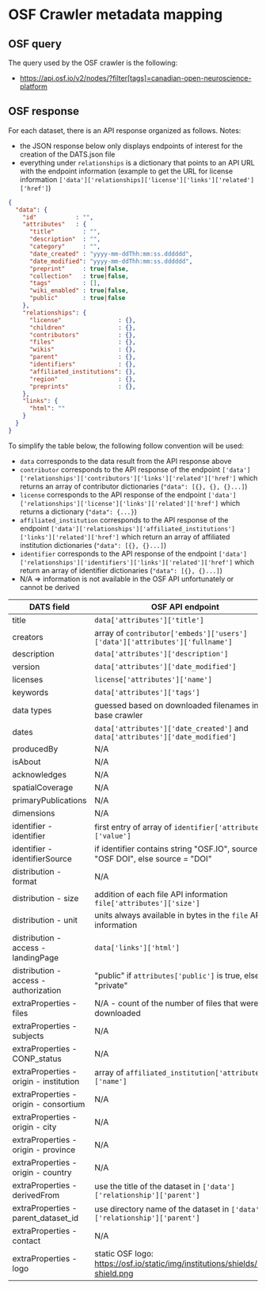 # OSF Crawler metadata mapping

## OSF query

The query used by the OSF crawler is the following:

- https://api.osf.io/v2/nodes/?filter[tags]=canadian-open-neuroscience-platform

## OSF response

For each dataset, there is an API response organized as follows.
Notes: 
  - the JSON response below only displays endpoints of interest for the creation of the DATS.json file
  - everything under `relationships` is a dictionary that points to an API URL with the endpoint information 
  (example to get the URL for license information `['data']['relationships]['license']['links']['related']['href']`)
```json
{
  "data": {
    "id"           : "",
    "attributes"   : {
      "title"        : "",
      "description"  : "",
      "category"     : "",
      "date_created" : "yyyy-mm-ddThh:mm:ss.dddddd",
      "date_modified": "yyyy-mm-ddThh:mm:ss.dddddd",
      "preprint"     : true|false,
      "collection"   : true|false,
      "tags"         : [],
      "wiki_enabled" : true|false,
      "public"       : true|false
    },
    "relationships": {
      "license"                : {},
      "children"               : {},
      "contributors"           : {},
      "files"                  : {},
      "wikis"                  : {},
      "parent"                 : {},
      "identifiers"            : {},
      "affiliated_institutions": {},
      "region"                 : {},
      "preprints"              : {},
    },
    "links": {
      "html": ""
    }
  }
}

```

To simplify the table below, the following follow convention will be used:

- `data` corresponds to the data result from the API response above
- `contributor` corresponds to the API response of the endpoint `['data']['relationships']['contributors']['links']['related']['href']` 
which returns an array of contributor dictionaries (`"data": [{}, {}, {}...]`)
- `license` corresponds to the API response of the endpoint `['data']['relationships']['license']['links']['related']['href']`
which returns a dictionary (`"data": {...}`)
- `affiliated_institution` corresponds to the API response of the endpoint `['data']['relationships']['affiliated_institutions']['links']['related']['href']`
which return an array of affiliated institution dictionaries (`"data": [{}, {}...]`)
- `identifier` corresponds to the API response of the endpoint `['data']['relationships']['identifiers']['links']['related']['href']`
which return an array of identifier dictionaries (`"data": [{}, {}...]`)
- N/A => information is not available in the OSF API unfortunately or cannot be derived

| DATS field                              | OSF API endpoint                                                               | 
| --------------------------------------- | ------------------------------------------------------------------------------ | 
| title                                   | `data['attributes']['title']`                                                  | 
| creators                                | array of `contributor['embeds']['users']['data']['attributes']['fullname']`    | 
| description                             | `data['attributes']['description']`                                            | 
| version                                 | `data['attributes']['date_modified']`                                          | 
| licenses                                | `license['attributes']['name']`                                                | 
| keywords                                | `data['attributes']['tags']`                                                   |
| data types                              | guessed based on downloaded filenames in the base crawler                      |                                                     | 
| dates                                   | `data['attributes']['date_created']` and `data['attributes']['date_modified']` |
| producedBy                              | N/A                                                                            | 
| isAbout                                 | N/A                                                                            | 
| acknowledges                            | N/A                                                                            | 
| spatialCoverage                         | N/A                                                                            | 
| primaryPublications                     | N/A                                                                            | 
| dimensions                              | N/A                                                                            | 
| identifier - identifier                 | first entry of array of `identifier['attributes']['value']`                    |                                                           |
| identifier - identifierSource           | if identifier contains string "OSF.IO", source = "OSF DOI", else source = "DOI"| 
| distribution - format                   | N/A                                                                            | 
| distribution - size                     | addition of each file API information `file['attributes']['size']`             | 
| distribution - unit                     | units always available in bytes in the `file` API information                  | 
| distribution - access - landingPage     | `data['links']['html']`                                                        | 
| distribution - access - authorization   | "public" if `attributes['public']` is true, else "private"                     | 
| extraProperties - files                 | N/A - count of the number of files that were downloaded                        | 
| extraProperties - subjects              | N/A                                                                            | 
| extraProperties - CONP_status           | N/A                                                                            | 
| extraProperties - origin - institution  | array of `affiliated_institution['attributes']['name']`                        | 
| extraProperties - origin - consortium   | N/A                                                                            | 
| extraProperties - origin - city         | N/A                                                                            | 
| extraProperties - origin - province     | N/A                                                                            | 
| extraProperties - origin - country      | N/A                                                                            | 
| extraProperties - derivedFrom           | use the title of the dataset in `['data']['relationship']['parent']`           | 
| extraProperties - parent_dataset_id     | use directory name of the dataset in `['data']['relationship']['parent']`      | 
| extraProperties - contact               | N/A                                                                            |
| extraProperties - logo                  | static OSF logo: https://osf.io/static/img/institutions/shields/cos-shield.png | 

